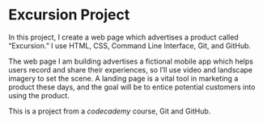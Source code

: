 # Excursion Project
In this project, I create a web page which advertises a product called “Excursion.” I use  HTML, CSS, Command Line Interface, Git, and GitHub.

The web page I am  building  advertises a fictional mobile app which helps users record and share their experiences, so I’ll use video and landscape imagery to set the scene. A landing page is a vital tool in marketing a product these days, and the goal will be to entice potential customers into using the product.

This is a project from a *codecademy* course, Git and GitHub.
